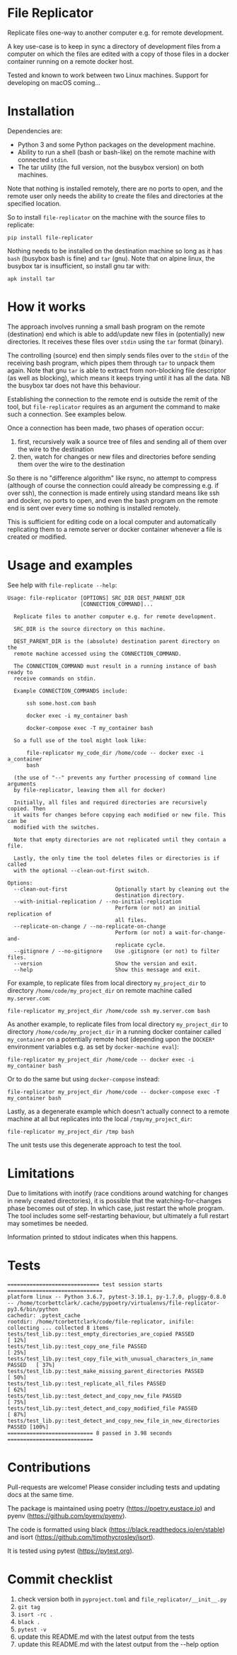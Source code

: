 # File Replicator

Replicate files one-way to another computer e.g. for remote development.

A key use-case is to keep in sync a directory of development files from a computer on which
the files are edited with a copy of those files in a docker container running on a remote docker host.

Tested and known to work between two Linux machines. Support for developing on macOS coming...

# Installation

Dependencies are:
* Python 3 and some Python packages on the development machine.
* Ability to run a shell (bash or bash-like) on the remote machine with connected `stdin`.
* The tar utility (the full version, not the busybox version) on both machines.

Note that nothing is installed remotely, there are no ports to open, and the remote user only needs
the ability to create the files and directories at the specified location.

So to install `file-replicator` on the machine with the source files to replicate:

    pip install file-replicator

Nothing needs to be installed on the destination machine so long as it has `bash`
(busybox bash is fine) and `tar` (gnu). Note that on alpine linux, the busybox tar
is insufficient, so install gnu tar with:

    apk install tar

# How it works

The approach involves running a small bash program on the remote (destination) end which is able to
add/update new files in (potentially) new directories. It receives these files over `stdin`
using the `tar` format (binary).

The controlling (source) end then simply sends files over to the `stdin` of the receiving bash
program, which pipes them through `tar` to unpack them again. Note that gnu `tar` is able to extract from
non-blocking file descriptor (as well as blocking), which means it keeps trying until it has all the data.
NB the busybox tar does not have this behaviour.

Establishing the connection to the remote end is outside the remit of the tool, but `file-replicator`
requires as an argument the command to make such a connection. See examples below.

Once a connection has been made, two phases of operation occur:

1. first, recursively walk a source tree of files and sending all of them over the wire to the destination
2. then, watch for changes or new files and directories before sending them over the wire to the destination

So there is no "difference algorithm" like rsync, no attempt to compress (although of course the connection
could already be compressing e.g. if over ssh), the connection is made entirely using standard means like
ssh and docker, no ports to open, and even the bash program on the remote end is sent over every time
so nothing is installed remotely.

This is sufficient for editing code on a local computer and automatically replicating them to a
remote server or docker container whenever a file is created or modified.

# Usage and examples

See help with `file-replicate --help`:

    Usage: file-replicator [OPTIONS] SRC_DIR DEST_PARENT_DIR
                           [CONNECTION_COMMAND]...

      Replicate files to another computer e.g. for remote development.

      SRC_DIR is the source directory on this machine.

      DEST_PARENT_DIR is the (absolute) destination parent directory on the
      remote machine accessed using the CONNECTION_COMMAND.

      The CONNECTION_COMMAND must result in a running instance of bash ready to
      receive commands on stdin.

      Example CONNECTION_COMMANDS include:

          ssh some.host.com bash

          docker exec -i my_container bash

          docker-compose exec -T my_container bash

      So a full use of the tool might look like:

          file-replicator my_code_dir /home/code -- docker exec -i a_container
          bash

      (the use of "--" prevents any further processing of command line arguments
      by file-replicator, leaving them all for docker)

      Initially, all files and required directories are recursively copied. Then
      it waits for changes before copying each modified or new file. This can be
      modified with the switches.

      Note that empty directories are not replicated until they contain a file.

      Lastly, the only time the tool deletes files or directories is if called
      with the optional --clean-out-first switch.

    Options:
      --clean-out-first               Optionally start by cleaning out the
                                      destination directory.
      --with-initial-replication / --no-initial-replication
                                      Perform (or not) an initial replication of
                                      all files.
      --replicate-on-change / --no-replicate-on-change
                                      Perform (or not) a wait-for-change-and-
                                      replicate cycle.
      --gitignore / --no-gitignore    Use .gitignore (or not) to filter files.
      --version                       Show the version and exit.
      --help                          Show this message and exit.

For example, to replicate files from local directory `my_project_dir` to directory
`/home/code/my_project_dir` on remote machine called `my.server.com`:

    file-replicator my_project_dir /home/code ssh my.server.com bash

As another example, to replicate files from local directory `my_project_dir` to directory
`/home/code/my_project_dir` in a running docker container called `my_container` on a potentially
remote host (depending upon the `DOCKER*` environment variables e.g. as set by `docker-machine eval`):

    file-replicator my_project_dir /home/code -- docker exec -i my_container bash

Or to do the same but using `docker-compose` instead:

    file-replicator my_project_dir /home/code -- docker-compose exec -T my_container bash

Lastly, as a degenerate example which doesn't actually connect to a remote machine at all
but replicates into the local `/tmp/my_project_dir`:

    file-replicator my_project_dir /tmp bash

The unit tests use this degenerate approach to test the tool.

# Limitations

Due to limitations with inotify (race conditions around watching for changes in newly created directories), it
is possible that the watching-for-changes phase becomes out of step. In which case, just restart the whole program.
The tool includes some self-restarting behaviour, but ultimately a full restart may sometimes be needed.

Information printed to stdout indicates when this happens.

# Tests

    ============================= test session starts ==============================
    platform linux -- Python 3.6.7, pytest-3.10.1, py-1.7.0, pluggy-0.8.0 -- /home/tcorbettclark/.cache/pypoetry/virtualenvs/file-replicator-py3.6/bin/python
    cachedir: .pytest_cache
    rootdir: /home/tcorbettclark/code/file-replicator, inifile:
    collecting ... collected 8 items
    tests/test_lib.py::test_empty_directories_are_copied PASSED                [ 12%]
    tests/test_lib.py::test_copy_one_file PASSED                               [ 25%]
    tests/test_lib.py::test_copy_file_with_unusual_characters_in_name PASSED   [ 37%]
    tests/test_lib.py::test_make_missing_parent_directories PASSED             [ 50%]
    tests/test_lib.py::test_replicate_all_files PASSED                         [ 62%]
    tests/test_lib.py::test_detect_and_copy_new_file PASSED                    [ 75%]
    tests/test_lib.py::test_detect_and_copy_modified_file PASSED               [ 87%]
    tests/test_lib.py::test_detect_and_copy_new_file_in_new_directories PASSED [100%]
    =========================== 8 passed in 3.98 seconds ===========================

# Contributions

Pull-requests are welcome! Please consider including tests and updating docs at the same time.

The package is maintained using poetry (https://poetry.eustace.io) and pyenv (https://github.com/pyenv/pyenv).

The code is formatted using black (https://black.readthedocs.io/en/stable) and isort (https://github.com/timothycrosley/isort).

It is tested using pytest (https://pytest.org).

# Commit checklist

1. check version both in `pyproject.toml` and `file_replicator/__init__.py`
1. `git tag`
1. `isort -rc .`
1. `black .`
1. `pytest -v`
1. update this README.md with the latest output from the tests
1. update this README.md with the latest output from the --help option
